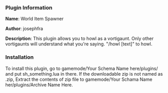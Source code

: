 ### Plugin Information ###
**Name**: World Item Spawner

**Author**: josephfra

**Description**: This plugin allows you to howl as a vortigaunt. Only other vortigaunts will understand what you're saying.
"/howl [text]" to howl.

### Installation ###
To install this plugin, go to gamemode/Your Schema Name here/plugins/ and put sh_something.lua in there. If the downloadable zip is not named as .zip, Extract the contents of zip file to gamemode/Your Schama Name her/plugins/Archive Name Here.